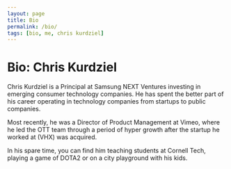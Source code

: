 ```yaml
---
layout: page
title: Bio
permalink: /bio/
tags: [bio, me, chris kurdziel]
---
```


# Bio: Chris Kurdziel

Chris Kurdziel is a Principal at Samsung NEXT Ventures investing in emerging consumer technology companies. He has spent the better part of his career operating in technology companies from startups to public companies. 

Most recently, he was a Director of Product Management at Vimeo, where he led the OTT team through a period of hyper growth after the startup he worked at (VHX) was acquired. 

In his spare time, you can find him teaching students at Cornell Tech, playing a game of DOTA2 or on a city playground with his kids.

